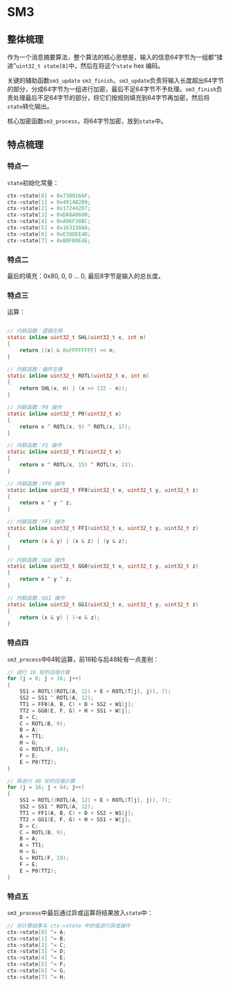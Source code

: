 # SM3

## 整体梳理
作为一个消息摘要算法，整个算法的核心思想是，输入的信息64字节为一组都“揉进”`uint32_t state[8]`中，然后在将这个`state` hex 编码。

关键的辅助函数`sm3_update` `sm3_finish`，`sm3_update`负责将输入长度超出64字节的部分，分成64字节为一组进行加密，最后不足64字节不予处理。`sm3_finish`负责处理最后不足64字节的部分，将它们按规则填充到64字节再加密，然后将`state`转化输出。

核心加密函数`sm3_process`，将64字节加密，放到`state`中。

## 特点梳理
### 特点一
`state`初始化常量：
```c
ctx->state[0] = 0x7380166F;
ctx->state[1] = 0x4914B2B9;
ctx->state[2] = 0x172442D7;
ctx->state[3] = 0xDA8A0600;
ctx->state[4] = 0xA96F30BC;
ctx->state[5] = 0x163138AA;
ctx->state[6] = 0xE38DEE4D;
ctx->state[7] = 0xB0FB0E4E;
```
### 特点二
最后的填充：0x80, 0, 0 ... 0, 最后8字节是输入的总长度。
### 特点三
运算：
```c

// 内联函数：逻辑左移
static inline uint32_t SHL(uint32_t x, int n)
{
    return ((x) & 0xFFFFFFFF) << n;
}

// 内联函数：循环左移
static inline uint32_t ROTL(uint32_t x, int n)
{
    return SHL(x, n) | (x >> (32 - n));
}

// 内联函数：P0 操作
static inline uint32_t P0(uint32_t x)
{
    return x ^ ROTL(x, 9) ^ ROTL(x, 17);
}

// 内联函数：P1 操作
static inline uint32_t P1(uint32_t x)
{
    return x ^ ROTL(x, 15) ^ ROTL(x, 23);
}

// 内联函数：FF0 操作
static inline uint32_t FF0(uint32_t x, uint32_t y, uint32_t z)
{
    return x ^ y ^ z;
}

// 内联函数：FF1 操作
static inline uint32_t FF1(uint32_t x, uint32_t y, uint32_t z)
{
    return (x & y) | (x & z) | (y & z);
}

// 内联函数：GG0 操作
static inline uint32_t GG0(uint32_t x, uint32_t y, uint32_t z)
{
    return x ^ y ^ z;
}

// 内联函数：GG1 操作
static inline uint32_t GG1(uint32_t x, uint32_t y, uint32_t z)
{
    return (x & y) | (~x & z);
}
```
### 特点四
`sm3_process`中64轮运算，前16轮与后48轮有一点差别：
```c
// 进行 16 轮的压缩计算
for (j = 0; j < 16; j++)
{
    SS1 = ROTL((ROTL(A, 12) + E + ROTL(T[j], j)), 7);
    SS2 = SS1 ^ ROTL(A, 12);
    TT1 = FF0(A, B, C) + D + SS2 + W1[j];
    TT2 = GG0(E, F, G) + H + SS1 + W[j];
    D = C;
    C = ROTL(B, 9);
    B = A;
    A = TT1;
    H = G;
    G = ROTL(F, 19);
    F = E;
    E = P0(TT2);
}
```
```c
// 再进行 48 轮的压缩计算
for (j = 16; j < 64; j++)
{
    SS1 = ROTL((ROTL(A, 12) + E + ROTL(T[j], j)), 7);
    SS2 = SS1 ^ ROTL(A, 12);
    TT1 = FF1(A, B, C) + D + SS2 + W1[j];
    TT2 = GG1(E, F, G) + H + SS1 + W[j];
    D = C;
    C = ROTL(B, 9);
    B = A;
    A = TT1;
    H = G;
    G = ROTL(F, 19);
    F = E;
    E = P0(TT2);
}
```
### 特点五
`sm3_process`中最后通过异或运算将结果放入`state`中：
```c
// 将计算结果与 ctx->state 中的值进行异或操作
ctx->state[0] ^= A;
ctx->state[1] ^= B;
ctx->state[2] ^= C;
ctx->state[3] ^= D;
ctx->state[4] ^= E;
ctx->state[5] ^= F;
ctx->state[6] ^= G;
ctx->state[7] ^= H;
```